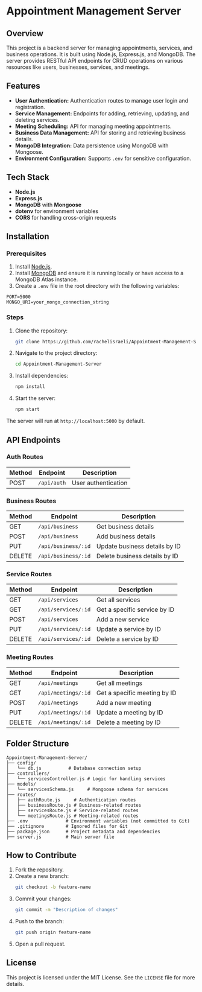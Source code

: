 # Appointment Management Server

## Overview
This project is a backend server for managing appointments, services, and business operations. It is built using Node.js, Express.js, and MongoDB. The server provides RESTful API endpoints for CRUD operations on various resources like users, businesses, services, and meetings.

## Features
- **User Authentication:** Authentication routes to manage user login and registration.
- **Service Management:** Endpoints for adding, retrieving, updating, and deleting services.
- **Meeting Scheduling:** API for managing meeting appointments.
- **Business Data Management:** API for storing and retrieving business details.
- **MongoDB Integration:** Data persistence using MongoDB with Mongoose.
- **Environment Configuration:** Supports `.env` for sensitive configuration.

## Tech Stack
- **Node.js**
- **Express.js**
- **MongoDB** with **Mongoose**
- **dotenv** for environment variables
- **CORS** for handling cross-origin requests

## Installation

### Prerequisites
1. Install [Node.js](https://nodejs.org/).
2. Install [MongoDB](https://www.mongodb.com/) and ensure it is running locally or have access to a MongoDB Atlas instance.
3. Create a `.env` file in the root directory with the following variables:

```env
PORT=5000
MONGO_URI=your_mongo_connection_string
```

### Steps
1. Clone the repository:
   ```bash
   git clone https://github.com/rachelisraeli/Appointment-Management-Server.git
   ```
2. Navigate to the project directory:
   ```bash
   cd Appointment-Management-Server
   ```
3. Install dependencies:
   ```bash
   npm install
   ```
4. Start the server:
   ```bash
   npm start
   ```

The server will run at `http://localhost:5000` by default.

## API Endpoints

### Auth Routes
| Method | Endpoint       | Description              |
|--------|----------------|--------------------------|
| POST   | `/api/auth`    | User authentication      |

### Business Routes
| Method | Endpoint           | Description                     |
|--------|--------------------|---------------------------------|
| GET    | `/api/business`    | Get business details            |
| POST   | `/api/business`    | Add business details            |
| PUT    | `/api/business/:id`| Update business details by ID   |
| DELETE | `/api/business/:id`| Delete business details by ID   |

### Service Routes
| Method | Endpoint           | Description                     |
|--------|--------------------|---------------------------------|
| GET    | `/api/services`    | Get all services                |
| GET    | `/api/services/:id`| Get a specific service by ID    |
| POST   | `/api/services`    | Add a new service               |
| PUT    | `/api/services/:id`| Update a service by ID          |
| DELETE | `/api/services/:id`| Delete a service by ID          |

### Meeting Routes
| Method | Endpoint           | Description                     |
|--------|--------------------|---------------------------------|
| GET    | `/api/meetings`    | Get all meetings                |
| GET    | `/api/meetings/:id`| Get a specific meeting by ID    |
| POST   | `/api/meetings`    | Add a new meeting               |
| PUT    | `/api/meetings/:id`| Update a meeting by ID          |
| DELETE | `/api/meetings/:id`| Delete a meeting by ID          |

## Folder Structure
```plaintext
Appointment-Management-Server/
├── config/
│   └── db.js          # Database connection setup
├── controllers/
│   └── servicesController.js # Logic for handling services
├── models/
│   └── servicesSchema.js     # Mongoose schema for services
├── routes/
│   ├── authRoute.js     # Authentication routes
│   ├── businessRoute.js # Business-related routes
│   ├── servicesRoute.js # Service-related routes
│   └── meetingsRoute.js # Meeting-related routes
├── .env              # Environment variables (not committed to Git)
├── .gitignore        # Ignored files for Git
├── package.json      # Project metadata and dependencies
├── server.js         # Main server file
```

## How to Contribute
1. Fork the repository.
2. Create a new branch:
   ```bash
   git checkout -b feature-name
   ```
3. Commit your changes:
   ```bash
   git commit -m "Description of changes"
   ```
4. Push to the branch:
   ```bash
   git push origin feature-name
   ```
5. Open a pull request.

## License
This project is licensed under the MIT License. See the `LICENSE` file for more details.
